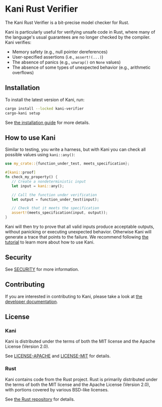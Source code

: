 # Kani Rust Verifier

The Kani Rust Verifier is a bit-precise model checker for Rust.

Kani is particularly useful for verifying unsafe code in Rust, where many of the language's usual guarantees are no longer checked by the compiler.
Kani verifies:
 * Memory safety (e.g., null pointer dereferences)
 * User-specified assertions (i.e., `assert!(...)`)
 * The absence of panics (e.g., `unwrap()` on `None` values)
 * The absence of some types of unexpected behavior (e.g., arithmetic overflows)

## Installation

To install the latest version of Kani, run:

```bash
cargo install --locked kani-verifier
cargo-kani setup
```

See [the installation guide](https://model-checking.github.io/kani/install-guide.html) for more details.

## How to use Kani

Similar to testing, you write a harness, but with Kani you can check all possible values using `kani::any()`:

```rust
use my_crate::{function_under_test, meets_specification};

#[kani::proof]
fn check_my_property() {
   // Create a nondeterministic input
   let input = kani::any();

   // Call the function under verification
   let output = function_under_test(input);

   // Check that it meets the specification
   assert!(meets_specification(input, output));
}
```

Kani will then try to prove that all valid inputs produce acceptable outputs, without panicking or executing unexpected behavior.
Otherwise Kani will generate a trace that points to the failure.
We recommend following [the tutorial](https://model-checking.github.io/kani/kani-tutorial.html) to learn more about how to use Kani.

## Security
See [SECURITY](https://github.com/model-checking/kani/security/policy) for more information.

## Contributing
If you are interested in contributing to Kani, please take a look at [the developer documentation](https://model-checking.github.io/kani/dev-documentation.html).

## License
### Kani
Kani is distributed under the terms of both the MIT license and the Apache License (Version 2.0).

See [LICENSE-APACHE](LICENSE-APACHE) and [LICENSE-MIT](LICENSE-MIT) for details.

### Rust
Kani contains code from the Rust project.
Rust is primarily distributed under the terms of both the MIT license and the Apache License (Version 2.0), with portions covered by various BSD-like licenses.

See [the Rust repository](https://github.com/rust-lang/rust) for details.
